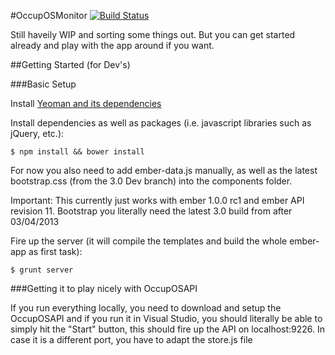 #OccupOSMonitor [![Build Status](https://api.travis-ci.org/OccupOS/OccupOSMonitor.png)](https://travis-ci.org/OccupOS/OccupOSMonitor)

Still haveily WIP and sorting some things out. But you can get started already and play with the app around if you want.

##Getting Started (for Dev's)

###Basic Setup

Install [Yeoman and its dependencies](http://yeoman.io/)

Install dependencies as well as packages (i.e. javascript libraries such as jQuery, etc.):

```
$ npm install && bower install
```

For now you also need to add ember-data.js manually, as well as the latest bootstrap.css (from the 3.0 Dev branch) into the components folder.

Important: This currently just works with ember 1.0.0 rc1 and ember API revision 11. Bootstrap you literally need the latest 3.0 build from after 03/04/2013

Fire up the server (it will compile the templates and build the whole ember-app as first task):

```
$ grunt server
```

###Getting it to play nicely with OccupOSAPI

If you run everything locally, you need to download and setup the OccupOSAPI and if you run it in Visual Studio, you should literally be able to simply
hit the "Start" button, this should fire up the API on localhost:9226. In case it is a different port, you have to adapt the store.js file

